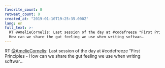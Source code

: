 ```yaml
---
favorite_count: 0
retweet_count: 0
created_at: "2019-01-10T19:25:35.000Z"
lang: en
full_text: >-
  RT @AmelieCornelis: Last session of the day at #codefreeze "First Principles -
  How can we share the gut feeling we use when writing softwar…
---
```


RT [@AmelieCornelis](https://twitter.com/AmelieCornelis): Last session of the
day at #codefreeze "First Principles - How can we share the gut feeling we use
when writing softwar…
